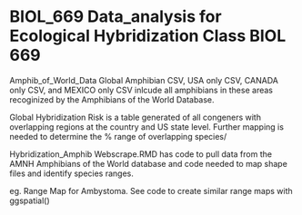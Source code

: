 # BIOL_669 Data_analysis for Ecological Hybridization Class BIOL 669

Amphib_of_World_Data
Global Amphibian CSV, USA only CSV, CANADA only CSV, and MEXICO only CSV inlcude all amphibians in these areas recoginized by the Amphibians of the World Database. 

Global Hybridization Risk is a table generated of all congeners with overlapping regions at the country and US state level. Further mapping is needed to determine the % range of overlapping species/ 

Hybridization_Amphib Webscrape.RMD has code to pull data from the AMNH Amphibians of the World database and code needed to map shape files and identify species ranges. 

eg. Range Map for Ambystoma. See code to create similar range maps with ggspatial()
